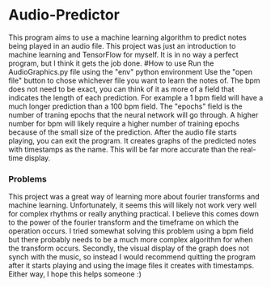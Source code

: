 # Audio-Predictor
This program aims to use a machine learning algorithm to predict notes being played in an audio file. This project was just an introduction to machine learning and TensorFlow for myself. It is in no way a perfect program, but I think it gets the job done.
#How to use
Run the AudioGraphics.py file using the "env" python environment
Use the "open file" button to chose whichever file you want to learn the notes of.
The bpm does not need to be exact, you can think of it as more of a field that indicates the length of each prediction.
For example a 1 bpm field will have a much longer prediction than a 100 bpm field.
The "epochs" field is the number of traning epochs that the neural network will go through. A higher number for bpm will likely require a higher number of training epochs because of the small size of the prediction.
After the audio file starts playing, you can exit the program. It creates graphs of the predicted notes with timestamps as the name. This will be far more accurate than the real-time display.

### Problems
This project was a great way of learning more about fourier transforms and machine learning. Unfortunately, it seems this will likely not work very well for complex rhythms or really anything practical. I believe this comes down to the power of the fourier transform and the timeframe on which the operation occurs. I tried somewhat solving this problem using a bpm field but there probably needs to be a much more complex algorithm for when the transform occurs.
Secondly, the visual display of the graph does not synch with the music, so instead I would recommend quitting the program after it starts playing and using the image files it creates with timestamps.
Either way, I hope this helps someone :)
